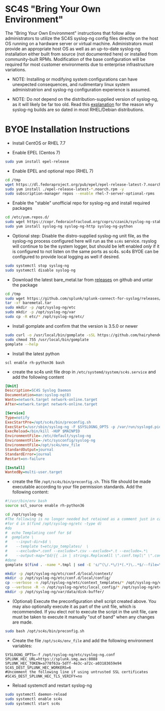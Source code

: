 # SC4S "Bring Your Own Environment"

The "Bring Your Own Environment" instructions that follow allow administrators to utilize the SC4S syslog-ng
config files directly on the host OS running on a hardware server or virtual machine.  Administrators must provide an
appropriate host OS as well as an up-to-date syslog-ng installation either built from source (not documented here) or
installed from community-built RPMs.  Modification of the base configuration will be required for most customer
environments due to enterprise infrastructure variations.

* NOTE: Installing or modifying system configurations can have unexpected consequences, and rudimentary linux system
administratrion and syslog-ng configuration experience is assumed.

* NOTE:  Do _not_ depend on the distribution-supplied version of syslog-ng, as it will likely be far too old.
Read this [explanation](https://www.syslog-ng.com/community/b/blog/posts/installing-latest-syslog-ng-on-rhel-and-other-rpm-distributions)
for the reason why syslog-ng builds are so dated in most RHEL/Debian distributions.

# BYOE Installation Instructions

* Install CentOS or RHEL 7.7

* Enable EPEL (Centos 7)

```bash
sudo yum install epel-release
```    
    
* Enable EPEL and optional repo (RHEL 7)

```bash
cd /tmp
wget https://dl.fedoraproject.org/pub/epel/epel-release-latest-7.noarch.rpm
sudo yum install ./epel-release-latest-*.noarch.rpm -y
sudo subscription-manager repos --enable rhel-7-server-optional-rpms
```

* Enable the "stable" unofficial repo for syslog-ng and install required packages

```bash    
cd /etc/yum.repos.d/
sudo wget https://copr.fedorainfracloud.org/coprs/czanik/syslog-ng-stable/repo/epel-7/czanik-syslog-ng-stable-epel-7.repo
sudo yum install syslog-ng syslog-ng-http syslog-ng-python 
```    

* Optional step: Disable the distro-supplied syslog-ng unit file, as the syslog-ng process configured here will run as the `sc4s`
service.  rsyslog will continue to be the system logger, but should be left enabled _only_ if it is configured to not
listen on the same ports as sc4s.  sc4s BYOE can be configured to provide local logging as well if desired.

```bash
sudo systemctl stop syslog-ng
sudo systemctl disable syslog-ng
```        

* Download the latest bare_metal.tar from [releases](https://github.com/splunk/splunk-connect-for-syslog/releases) on github and untar the package

```bash
cd /tmp
sudo wget https://github.com/splunk/splunk-connect-for-syslog/releases/download/0.12.1/baremetal.tar
tar -xf baremetal.tar 
sudo mkdir -p /opt/syslog-ng/etc
sudo mkdir -p /opt/syslog-ng/var
sudo cp -R etc/* /opt/syslog-ng/etc/
```

* Install gomplate and confirm that the version is 3.5.0 or newer 

```bash
sudo curl -o /usr/local/bin/gomplate -sSL https://github.com/hairyhenderson/gomplate/releases/download/v3.5.0/gomplate_linux-amd64
sudo chmod 755 /usr/local/bin/gomplate
gomplate --help
```

* Install the latest python

```scl enable rh-python36 bash```

* create the sc4s unit file drop in ``/etc/systemd/system/sc4s.service`` and add the following content

```ini
[Unit]
Description=SC4S Syslog Daemon
Documentation=man:syslog-ng(8)
Wants=network.target network-online.target
After=network.target network-online.target

[Service]
Type=notify
ExecStartPre=/opt/sc4s/bin/preconfig.sh
ExecStart=/usr/sbin/syslog-ng -F $SYSLOGNG_OPTS -p /var/run/syslogd.pid
ExecReload=/bin/kill -HUP $MAINPID
EnvironmentFile=-/etc/default/syslog-ng
EnvironmentFile=-/etc/sysconfig/syslog-ng
EnvironmentFile=/opt/sc4s/env_file
StandardOutput=journal
StandardError=journal
Restart=on-failure

[Install]
WantedBy=multi-user.target
```

* create the file ``/opt/sc4s/bin/preconfig.sh``.  This file should be made executable according to your file permission standards. Add the following content: 

```bash
#!/usr/bin/env bash
source scl_source enable rh-python36

cd /opt/syslog-ng
#The following is no longer needed but retained as a comment just in case we run into command line length issues
#for d in $(find /opt/syslog-ng/etc -type d)
#do
#  echo Templating conf for $d
#  gomplate \
#    --input-dir=$d \
#    --template t=etc/go_templates/  \
#    --exclude=*.conf --exclude=*.csv --exclude=*.t --exclude=.*\
#    --output-map="$d/{{ .in | strings.ReplaceAll \".conf.tmpl\" \".conf\" }}"
#done
gomplate $(find . -name *.tmpl | sed -E 's/^(\/.*\/)*(.*)\..*$/--file=\2.tmpl --out=\2/') --template t=etc/go_templates/

mkdir -p /opt/syslog-ng/etc/conf.d/local/context/
mkdir -p /opt/syslog-ng/etc/conf.d/local/config/
cp --verbose -n /opt/syslog-ng/etc/context_templates/* /opt/syslog-ng/etc/conf.d/local/context/
cp --verbose -R -n /opt/syslog-ng/etc/local_config/* /opt/syslog-ng/etc/conf.d/local/config/
mkdir -p /opt/syslog-ng/var/data/disk-buffer/
```

* (Optional) Execute the preconfiguration shell script created above.  You may also optionally execute it as part of the unit
file, which is recommended.  If you elect _not_ to execute the script in the unit file, care must be taken to execute it manually "out of band"
when any changes are made.

```bash
sudo bash /opt/sc4s/bin/preconfig.sh 
```

* Create the file ``/opt/sc4s/env_file`` and add the following environment variables:

```dotenv
SYSLOGNG_OPTS=-f /opt/syslog-ng/etc/syslog-ng.conf 
SPLUNK_HEC_URL=https://splunk.smg.aws:8088
SPLUNK_HEC_TOKEN=a778f63a-5dff-4e3c-a72c-a03183659e94
SC4S_DEST_SPLUNK_HEC_WORKERS=6
#Uncomment the following line if using untrusted SSL certificates
#SC4S_DEST_SPLUNK_HEC_TLS_VERIFY=no
```

* Reload systemctl and restart syslog-ng

```bash
sudo systemctl daemon-reload
sudo systemctl enable sc4s
sudo systemctl start sc4s
```

